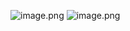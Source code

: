 ![image.png](https://upload-images.jianshu.io/upload_images/8649258-1981bb2ca2392f1d.png?imageMogr2/auto-orient/strip%7CimageView2/2/w/1240)
![image.png](https://upload-images.jianshu.io/upload_images/8649258-1e33baa22e4ce3a6.png?imageMogr2/auto-orient/strip%7CimageView2/2/w/1240)
